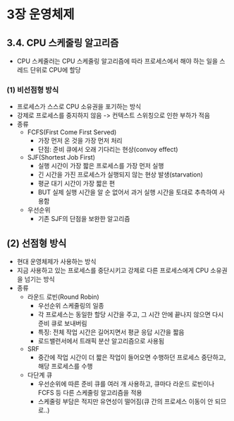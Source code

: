 # 3장 운영체제
## 3.4. CPU 스케줄링 알고리즘
- CPU 스케줄러는 CPU 스케줄링 알고리즘에 따라 프로세스에서 해야 하는 일을 스레드 단위로 CPU에 할당

### (1) 비선점형 방식
- 프로세스가 스스로 CPU 소유권을 포기하는 방식
- 강제로 프로세스를 중지하지 않음 -> 컨텍스트 스위칭으로 인한 부하가 적음
- 종류
    - FCFS(First Come First Served)
        - 가장 먼저 온 것을 가장 먼저 처리
        - 단점: 준비 큐에서 오래 기다리는 현상(convoy effect)
    - SJF(Shortest Job First)
        - 실행 시간이 가장 짧은 프로세스를 가장 먼저 실행
        - 긴 시간을 가진 프로세스가 실행되지 않는 현상 발생(starvation)
        - 평균 대기 시간이 가장 짧은 편
        - BUT 실제 실행 시간을 알 순 없어서 과거 실행 시간을 토대로 추측하여 사용함
    - 우선순위
        - 기존 SJF의 단점을 보완한 알고리즘

## (2) 선점형 방식
- 현대 운영체제가 사용하는 방식
- 지금 사용하고 있는 프로세스를 중단시키고 강제로 다른 프로세스에게 CPU 소유권을 넘기는 방식
- 종류
    - 라운드 로빈(Round Robin)
        - 우선순위 스케줄링의 일종
        - 각 프로세스는 동일한 할당 시간을 주고, 그 시간 안에 끝나지 않으면 다시 준비 큐로 보내버림
        - 특징: 전체 작업 시간은 길어지면서 평균 응답 시간을 짧음
        - 로드밸런서에서 트래픽 분산 알고리즘으로 사용됨
    - SRF
        - 중간에 작업 시간이 더 짧은 작업이 들어오면 수행하던 프로세스 중단하고, 해당 프로세스를 수행
    - 다단계 큐
        - 우선순위에 따른 준비 큐를 여러 개 사용하고, 큐마다 라운드 로빈이나 FCFS 등 다른 스케줄링 알고리즘을 적용
        - 스케줄링 부담은 적지만 유연성이 떨어짐(큐 간의 프로세스 이동이 안 되므로..)